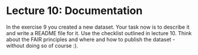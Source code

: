 # Lecture 10: Documentation

In the exercise 9 you created a new dataset. Your task now is to describe it and write a README file for it. Use the checklist outlined in lecture 10. Think about the FAIR principles and where and how to publish the dataset - without doing so of course :).


